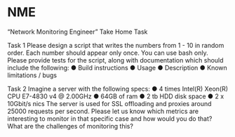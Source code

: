 # NME

“Network Monitoring Engineer” Take Home Task

Task 1
Please design a script that writes the numbers from 1 - 10 in random order.
Each number should appear only once. You can use bash only.
Please provide tests for the script, along with documentation which should include
the following:
● Build instructions
● Usage
● Description
● Known limitations / bugs

Task 2
Imagine a server with the following specs:
● 4 times Intel(R) Xeon(R) CPU E7-4830 v4 @ 2.00GHz
● 64GB of ram
● 2 tb HDD disk space
● 2 x 10Gbit/s nics
The server is used for SSL offloading and proxies around 25000 requests per second.
Please let us know which metrics are interesting to monitor in that specific case and
how would you do that? What are the challenges of monitoring this?
